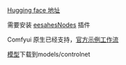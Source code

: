 [Hugging face 地址](https://huggingface.co/Shakker-Labs/FLUX.1-dev-ControlNet-Union-Pro/tree/main)

需要安装 [eesahesNodes](https://github.com/EeroHeikkinen/ComfyUI-eesahesNodes) 插件

Comfyui 原生已经支持，[官方示例工作流](https://civitai.com/models/709352)

[模型](https://huggingface.co/Shakker-Labs/FLUX.1-dev-ControlNet-Union-Pro/tree/main)下载到models/controlnet